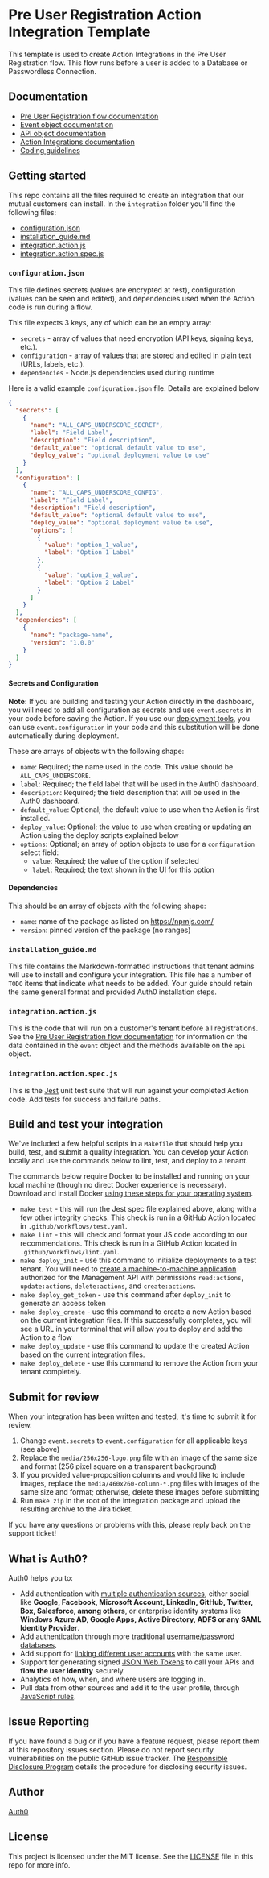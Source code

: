 # Pre User Registration Action Integration Template

This template is used to create Action Integrations in the Pre User Registration flow. This flow runs before a user is added to a Database or Passwordless Connection.

## Documentation

- [Pre User Registration flow documentation](https://auth0.com/docs/customize/actions/flows-and-triggers/pre-user-registration-flow)
- [Event object documentation](https://auth0.com/docs/customize/actions/flows-and-triggers/pre-user-registration-flow/event-object)
- [API object documentation](https://auth0.com/docs/customize/actions/flows-and-triggers/pre-user-registration-flow/api-object)
- [Action Integrations documentation](https://auth0.com/docs/customize/integrations/marketplace-partners/actions-integrations-for-partners)
- [Coding guidelines](https://auth0.com/docs/customize/actions/action-coding-guidelines)

## Getting started

This repo contains all the files required to create an integration that our mutual customers can install. In the `integration` folder you'll find the following files:

- [configuration.json](#configurationjson)
- [installation_guide.md](#installationguidemd)
- [integration.action.js](#integrationactionjs)
- [integration.action.spec.js](#integrationactionspecjs)

### `configuration.json`

This file defines secrets (values are encrypted at rest), configuration (values can be seen and edited), and dependencies used when the Action code is run during a flow.

This file expects 3 keys, any of which can be an empty array:

- `secrets` - array of values that need encryption (API keys, signing keys, etc.).
- `configuration` - array of values that are stored and edited in plain text (URLs, labels, etc.).
- `dependencies` - Node.js dependencies used during runtime

Here is a valid example `configuration.json` file. Details are explained below

```json
{
  "secrets": [
    {
      "name": "ALL_CAPS_UNDERSCORE_SECRET",
      "label": "Field Label",
      "description": "Field description",
      "default_value": "optional default value to use",
      "deploy_value": "optional deployment value to use"
    }
  ],
  "configuration": [
    {
      "name": "ALL_CAPS_UNDERSCORE_CONFIG",
      "label": "Field Label",
      "description": "Field description",
      "default_value": "optional default value to use",
      "deploy_value": "optional deployment value to use",
      "options": [
        {
          "value": "option_1_value",
          "label": "Option 1 Label"
        },
        {
          "value": "option_2_value",
          "label": "Option 2 Label"
        }
      ]
    }
  ],
  "dependencies": [ 
    {
      "name": "package-name",
      "version": "1.0.0" 
    }
  ]
}
```

#### Secrets and Configuration

**Note:** If you are building and testing your Action directly in the dashboard, you will need to add all configuration as secrets and use `event.secrets` in your code before saving the Action. If you use our [deployment tools](#build-and-test-your-integration), you can use `event.configuration` in your code and this substitution will be done automatically during deployment.

These are arrays of objects with the following shape:

- `name`: Required; the name used in the code. This value should be `ALL_CAPS_UNDERSCORE`.
- `label`: Required; the field label that will be used in the Auth0 dashboard.
- `description`: Required; the field description that will be used in the Auth0 dashboard.
- `default_value`: Optional; the default value to use when the Action is first installed.
- `deploy_value`: Optional; the value to use when creating or updating an Action using the deploy scripts explained below
- `options`: Optional; an array of option objects to use for a `configuration` select field:
    - `value`: Required; the value of the option if selected
    - `label`: Required; the text shown in the UI for this option

#### Dependencies

This should be an array of objects with the following shape:

- `name`: name of the package as listed on https://npmjs.com/
- `version`: pinned version of the package (no ranges)

### `installation_guide.md`

This file contains the Markdown-formatted instructions that tenant admins will use to install and configure your integration. This file has a number of `TODO` items that indicate what needs to be added. Your guide should retain the same general format and provided Auth0 installation steps.

### `integration.action.js`

This is the code that will run on a customer's tenant before all registrations. See the [Pre User Registration flow documentation](https://auth0.com/docs/customize/actions/flows-and-triggers/pre-user-registration-flow) for information on the data contained in the `event` object and the methods available on the `api` object.

### `integration.action.spec.js`

This is the [Jest](https://jestjs.io/docs/using-matchers) unit test suite that will run against your completed Action code. Add tests for success and failure paths.

## Build and test your integration

We've included a few helpful scripts in a `Makefile` that should help you build, test, and submit a quality integration. You can develop your Action locally and use the commands below to lint, test, and deploy to a tenant.

The commands below require Docker to be installed and running on your local machine (though no direct Docker experience is necessary). Download and install Docker [using these steps for your operating system](https://docs.docker.com/get-docker/). 

* `make test` - this will run the Jest spec file explained above, along with a few other integrity checks. This check is run in a GitHub Action located in `.github/workflows/test.yaml`.
* `make lint` - this will check and format your JS code according to our recommendations. This check is run in a GitHub Action located in `.github/workflows/lint.yaml`.
* `make deploy_init` - use this command to initialize deployments to a test tenant. You will need to [create a machine-to-machine application](https://auth0.com/docs/get-started/auth0-overview/create-applications/machine-to-machine-apps) authorized for the Management API with permissions `read:actions`, `update:actions`, `delete:actions`, and `create:actions`.
* `make deploy_get_token` - use this command after `deploy_init` to generate an access token
* `make deploy_create` - use this command to create a new Action based on the current integration files. If this successfully completes, you will see a URL in your terminal that will allow you to deploy and add the Action to a flow
* `make deploy_update` - use this command to update the created Action based on the current integration files.
* `make deploy_delete` - use this command to remove the Action from your tenant completely.

## Submit for review

When your integration has been written and tested, it's time to submit it for review.

1. Change `event.secrets` to `event.configuration` for all applicable keys (see above)
1. Replace the `media/256x256-logo.png` file with an image of the same size and format (256 pixel square on a transparent background)
1. If you provided value-proposition columns and would like to include images, replace the `media/460x260-column-*.png` files with images of the same size and format; otherwise, delete these images before submitting
1. Run `make zip` in the root of the integration package and upload the resulting archive to the Jira ticket.

If you have any questions or problems with this, please reply back on the support ticket!

## What is Auth0?

Auth0 helps you to:

* Add authentication with [multiple authentication sources](https://auth0.com/docs/identityproviders), either social like **Google, Facebook, Microsoft Account, LinkedIn, GitHub, Twitter, Box, Salesforce, among others**, or enterprise identity systems like **Windows Azure AD, Google Apps, Active Directory, ADFS or any SAML Identity Provider**.
* Add authentication through more traditional [username/password databases](https://auth0.com/docs/connections/database/custom-db).
* Add support for [linking different user accounts](https://auth0.com/docs/link-accounts) with the same user.
* Support for generating signed [JSON Web Tokens](https://auth0.com/docs/jwt) to call your APIs and **flow the user identity** securely.
* Analytics of how, when, and where users are logging in.
* Pull data from other sources and add it to the user profile, through [JavaScript rules](https://auth0.com/docs/rules/current).

## Issue Reporting

If you have found a bug or if you have a feature request, please report them at this repository issues section. Please do not report security vulnerabilities on the public GitHub issue tracker. The [Responsible Disclosure Program](https://auth0.com/whitehat) details the procedure for disclosing security issues.

## Author

[Auth0](https://auth0.com)

## License

This project is licensed under the MIT license. See the [LICENSE](LICENSE) file in this repo for more info.

